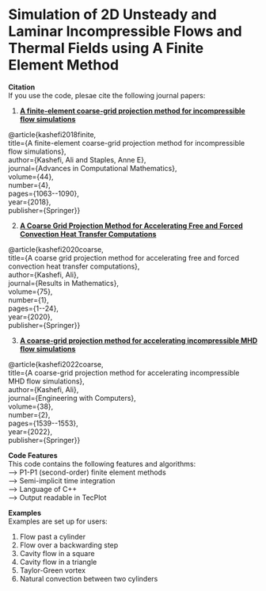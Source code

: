 # Simulation of 2D Unsteady and Laminar Incompressible Flows and Thermal Fields using A Finite Element Method


**Citation** <br>
If you use the code, plesae cite the following journal papers: <br>
1. **[A finite-element coarse-grid projection method for incompressible flow simulations](https://link.springer.com/article/10.1007/s10444-017-9573-5)**

@article{kashefi2018finite, <br>
  title={A finite-element coarse-grid projection method for incompressible flow simulations}, <br>
  author={Kashefi, Ali and Staples, Anne E}, <br>
  journal={Advances in Computational Mathematics}, <br>
  volume={44}, <br>
  number={4}, <br>
  pages={1063--1090}, <br>
  year={2018}, <br>
  publisher={Springer}} <br>

2. **[A Coarse Grid Projection Method for Accelerating Free and Forced Convection Heat Transfer Computations](https://doi.org/10.1007/s00025-020-1157-x)**

@article{kashefi2020coarse, <br>
  title={A coarse grid projection method for accelerating free and forced convection heat transfer computations}, <br>
  author={Kashefi, Ali}, <br>
  journal={Results in Mathematics}, <br>
  volume={75}, <br>
  number={1}, <br>
  pages={1--24}, <br>
  year={2020}, <br>
  publisher={Springer}} <br>
  
3. **[A coarse-grid projection method for accelerating incompressible MHD flow simulations](https://doi.org/10.1007/s00366-020-01265-8)**

@article{kashefi2022coarse, <br>
  title={A coarse-grid projection method for accelerating incompressible MHD flow simulations}, <br>
  author={Kashefi, Ali}, <br>
  journal={Engineering with Computers}, <br>
  volume={38}, <br>
  number={2}, <br>
  pages={1539--1553}, <br>
  year={2022}, <br>
  publisher={Springer}} <br>

**Code Features** <br>
This code contains the following features and algorithms: <br>
--> P1-P1 (second-order) finite element methods <br>
--> Semi-implicit time integration <br> 
--> Language of C++ <br>
--> Output readable in TecPlot <br>

**Examples** <br>
Examples are set up for users: <br>
1. Flow past a cylinder <br>
2. Flow over a backwarding step <br>
3. Cavity flow in a square <br>
4. Cavity flow in a triangle <br>
5. Taylor-Green vortex <br>
6. Natural convection between two cylinders <br>
 
